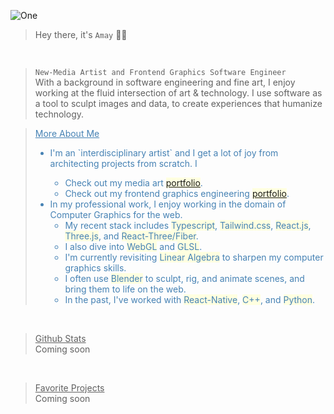 ![One](https://github.com/eulphean/eulphean/assets/4178424/e18f197c-de50-4979-971d-ee065259f4bc)

> Hey there, it's `Amay` 👋🏼
<br />

>`New-Media Artist and Frontend Graphics Software Engineer`<br/>
With a background in software engineering and fine art, I enjoy working at the fluid intersection of art & technology. I use software as a tool to sculpt images and data, to create experiences that humanize technology.

<blockquote style="color:steelblue"><span style="text-decoration: underline">More About Me</span>
<ul>
<li>I'm an `interdisciplinary artist` and I get a lot of joy from architecting projects from scratch. I</li>
<ul>
    <li>Check out my media art <a style="text-decoration: underline; background-color:lightyellow" href="https://heyzine.com/flip-book/0070a9c08d.html">portfolio</a>.
    <li>Check out my frontend graphics engineering <a style="text-decoration: underline; background-color:lightyellow" href="https://heyzine.com/flip-book/fa5164ac35.html">portfolio</a>.</>
</ul>
<li>In my professional work, I enjoy working in the domain of Computer Graphics for the web.
    <ul>
        <li>My recent stack includes <span style="background-color:lightyellow">Typescript</span>, <span style="background-color:lightyellow">Tailwind.css</span>, <span style="background-color:lightyellow">React.js</span>, <span style="background-color:lightyellow">Three.js</span>, and <span style="background-color:lightyellow">React-Three/Fiber</span>.</li>
        <li>I also dive into <span style="background-color:lightyellow">WebGL</span> and <span style="background-color:lightyellow">GLSL</span>.</li>
        <li>I'm currently revisiting <span style="background-color:lightyellow">Linear Algebra</span> to sharpen my computer graphics skills.</li>
        <li>I often use <span style="background-color:lightyellow">Blender</span> to sculpt, rig, and animate scenes, and bring them to life on the web.</li>
        <li>In the past, I've worked with <span style="background-color:lightyellow">React-Native</span>, <span style="background-color:lightyellow">C++</span>, and <span style="background-color:lightyellow">Python</span>.</li>
    </ul>
</li>
</ul>
</blockquote><br />

<blockquote>
<span style="text-decoration: underline">Github Stats</span><br>
<!-- <img src="https://komarev.com/ghpvc/?username=eulphean&label=Profile%20views&color=0e75b6&style=flat" alt="eulphean" /><br /> -->
Coming soon
</blockquote><br />
<blockquote>
<span style="text-decoration: underline">Favorite Projects</span><br>Coming soon
</blockquote><br />
